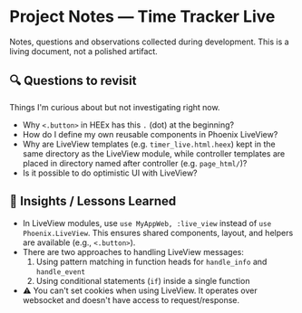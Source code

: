 # Project Notes — Time Tracker Live

Notes, questions and observations collected during development.
This is a living document, not a polished artifact.

## 🔍 Questions to revisit

Things I'm curious about but not investigating right now.

- Why `<.button>` in HEEx has this `.` (dot) at the beginning?
- How do I define my own reusable components in Phoenix LiveView?
- Why are LiveView templates (e.g. `timer_live.html.heex`) kept in the same directory as the LiveView module, while controller templates are placed in directory named after controller (e.g. `page_html/`)?
- Is it possible to do optimistic UI with LiveView?

## 🧠 Insights / Lessons Learned

- In LiveView modules, use `use MyAppWeb, :live_view` instead of `use Phoenix.LiveView`. This ensures shared components, layout, and helpers are available (e.g., `<.button>`).
- There are two approaches to handling LiveView messages:
    1. Using pattern matching in function heads for `handle_info` and `handle_event`
    2. Using conditional statements (`if`) inside a single function
- ⚠️ You can't set cookies when using LiveView. It operates over websocket and doesn't have access to request/response.